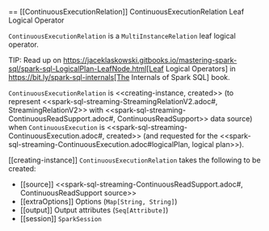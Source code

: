 == [[ContinuousExecutionRelation]] ContinuousExecutionRelation Leaf Logical Operator

`ContinuousExecutionRelation` is a `MultiInstanceRelation` leaf logical operator.

TIP: Read up on https://jaceklaskowski.gitbooks.io/mastering-spark-sql/spark-sql-LogicalPlan-LeafNode.html[Leaf Logical Operators] in https://bit.ly/spark-sql-internals[The Internals of Spark SQL] book.

`ContinuousExecutionRelation` is <<creating-instance, created>> (to represent <<spark-sql-streaming-StreamingRelationV2.adoc#, StreamingRelationV2>> with <<spark-sql-streaming-ContinuousReadSupport.adoc#, ContinuousReadSupport>> data source) when `ContinuousExecution` is <<spark-sql-streaming-ContinuousExecution.adoc#, created>> (and requested for the <<spark-sql-streaming-ContinuousExecution.adoc#logicalPlan, logical plan>>).

[[creating-instance]]
`ContinuousExecutionRelation` takes the following to be created:

* [[source]] <<spark-sql-streaming-ContinuousReadSupport.adoc#, ContinuousReadSupport source>>
* [[extraOptions]] Options (`Map[String, String]`)
* [[output]] Output attributes (`Seq[Attribute]`)
* [[session]] `SparkSession`
